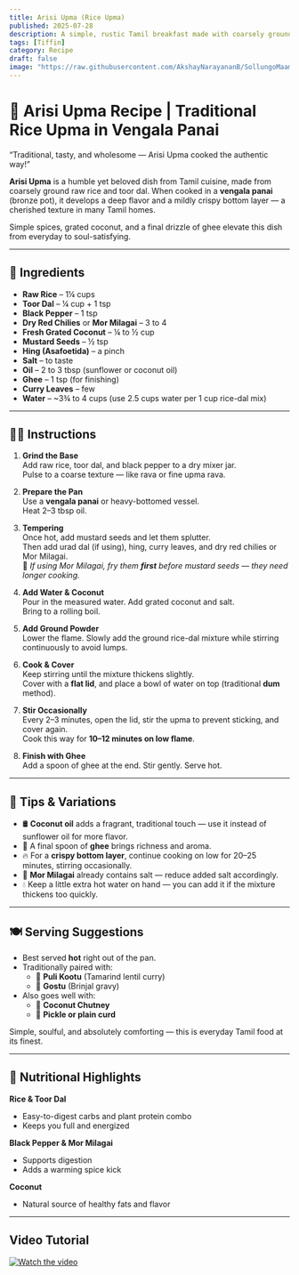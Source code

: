 ```yaml
---
title: Arisi Upma (Rice Upma)  
published: 2025-07-28  
description: A simple, rustic Tamil breakfast made with coarsely ground rice and dal, traditionally cooked in a bronze pot (vengala panai) for unbeatable flavor.  
tags: [Tiffin]  
category: Recipe  
draft: false  
image: "https://raw.githubusercontent.com/AkshayNarayananB/SollungoMaami/master/images/arisi upma.png" 
---
```


# 🍚 Arisi Upma Recipe | Traditional Rice Upma in Vengala Panai

“Traditional, tasty, and wholesome — Arisi Upma cooked the authentic way!”

**Arisi Upma** is a humble yet beloved dish from Tamil cuisine, made from coarsely ground raw rice and toor dal. When cooked in a **vengala panai** (bronze pot), it develops a deep flavor and a mildly crispy bottom layer — a cherished texture in many Tamil homes.

Simple spices, grated coconut, and a final drizzle of ghee elevate this dish from everyday to soul-satisfying.

---

## 🛒 Ingredients

-  **Raw Rice** – 1¼ cups  
-  **Toor Dal** – ¼ cup + 1 tsp  
-  **Black Pepper** – 1 tsp  
-  **Dry Red Chilies** or **Mor Milagai** – 3 to 4  
-  **Fresh Grated Coconut** – ¼ to ½ cup  
-  **Mustard Seeds** – ½ tsp  
-  **Hing (Asafoetida)** – a pinch  
-  **Salt** – to taste  
-  **Oil** – 2 to 3 tbsp (sunflower or coconut oil)  
-  **Ghee** – 1 tsp (for finishing)  
-  **Curry Leaves** – few  
-  **Water** – ~3¾ to 4 cups (use 2.5 cups water per 1 cup rice-dal mix)

---

## 👩‍🍳 Instructions

1. **Grind the Base**  
   Add raw rice, toor dal, and black pepper to a dry mixer jar.  
   Pulse to a coarse texture — like rava or fine upma rava.

2. **Prepare the Pan**  
   Use a **vengala panai** or heavy-bottomed vessel.  
   Heat 2–3 tbsp oil.

3. **Tempering**  
   Once hot, add mustard seeds and let them splutter.  
   Then add urad dal (if using), hing, curry leaves, and dry red chilies or Mor Milagai.  
   🔸 *If using Mor Milagai, fry them **first** before mustard seeds — they need longer cooking.*

4. **Add Water & Coconut**  
   Pour in the measured water. Add grated coconut and salt.  
   Bring to a rolling boil.

5. **Add Ground Powder**  
   Lower the flame. Slowly add the ground rice-dal mixture while stirring continuously to avoid lumps.

6. **Cook & Cover**  
   Keep stirring until the mixture thickens slightly.  
   Cover with a **flat lid**, and place a bowl of water on top (traditional **dum** method).

7. **Stir Occasionally**  
   Every 2–3 minutes, open the lid, stir the upma to prevent sticking, and cover again.  
   Cook this way for **10–12 minutes on low flame**.

8. **Finish with Ghee**  
   Add a spoon of ghee at the end. Stir gently. Serve hot.

---

## 🌟 Tips & Variations

- 🛢️ **Coconut oil** adds a fragrant, traditional touch — use it instead of sunflower oil for more flavor.  
- 🧈 A final spoon of **ghee** brings richness and aroma.  
- 🔥 For a **crispy bottom layer**, continue cooking on low for 20–25 minutes, stirring occasionally.  
- 🧂 **Mor Milagai** already contains salt — reduce added salt accordingly.  
- 💧 Keep a little extra hot water on hand — you can add it if the mixture thickens too quickly.

---

## 🍽️ Serving Suggestions

- Best served **hot** right out of the pan.  
- Traditionally paired with:
  - 🥣 **Puli Kootu** (Tamarind lentil curry)  
  - 🥘 **Gostu** (Brinjal gravy)  
- Also goes well with:
  - 🥥 **Coconut Chutney**  
  - 🧂 **Pickle or plain curd**  

Simple, soulful, and absolutely comforting — this is everyday Tamil food at its finest.

---

## 🥦 Nutritional Highlights

**Rice & Toor Dal**  
- Easy-to-digest carbs and plant protein combo  
- Keeps you full and energized

**Black Pepper & Mor Milagai**  
- Supports digestion  
- Adds a warming spice kick

**Coconut**  
- Natural source of healthy fats and flavor

---


## Video Tutorial

[![Watch the video](https://img.youtube.com/vi/VIDEO_ID/0.jpg)](https://youtu.be/MPDrKq7oIDA?si=9p0md0tD_QDkUPpI)
